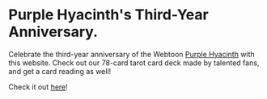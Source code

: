 # Purple Hyacinth's Third-Year Anniversary.

Celebrate the third-year anniversary of the Webtoon [Purple Hyacinth](https://www.webtoons.com/en/mystery/purple-hyacinth/list?title_no=1621) with this website. Check out our 78-card tarot card deck made by talented fans, and get a card reading as well!

Check it out [here](https://lanxyuu.github.io/ph-anni-3/)!
